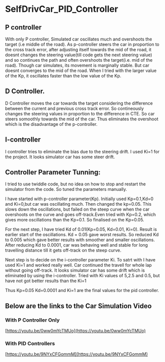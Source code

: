 # SelfDrivCar_PID_Controller

## P controller

With only P controller, Simulated car oscillates much and overshoots the target (i.e middle of the road). As p-controller steers the car in proportion to the cross track error, after adjusting itself towards the mid of the road, it doesnt changes the steering value(till code gets the next steering value) and so continues the path and often overshoots the target(i.e. mid of the road). Though car simulates, its movement is marginally stable. But car doesnt converges to the mid of the road.
When I tried with the larger value of the Kp, it oscillates faster than the low value of the Kp.


## D Controller.

D Controller moves the car towards the target considering the difference between the current and previous cross track error. So contineously changes the steering values in proportion to the difference in CTE. So car steers somoothly towards the mid of the car. Thus eliminates the overshoot which is the disadvantage of the p-controller.


## I-controller

I controller tries to eliminate the bias due to the steering drift. I used Ki=1 for the project. It looks simulator car has some steer drift.

## Controller Parameter Tunning:

I tried to use twiddle code, but no idea on how to stop and restart the simulator from the code. So tuned the parameters manually.

I have started with p-controller parameter(Kp). Initially used Kp=0.1,Kd=0 and Ki=0,but car was oscillating much. Then changed the kp=0.05. This slows down the oscillations, but failed on the steep curve when the car overshoots on the curve and goes off-track.Even tried with Kp=0.2, which gives more oscillations than the Kp=0.1. So finalised on the Kp=0.05.

For the next step, I have tried Kd of 0.01(Kp=0.05, Kd=0.01, Ki=0). Result is earlier start of the oscillations. Kd = 0.05 gave worst results. So reduced Kd to 0.005 which gave better results with smoother and smaller oscillations. After reducing Kd to 0.0001, car was behaving well and stable for long travelling distance till it gets off-track on the steep curve. 

Next step is to decide on the i-controller parameter Ki. To satrt with I have used Ki=1 and worked really well. Car continued the travell for whole lap without going off-track. It looks simulator car has some drift which is eliminated by using the i-controller. Tried with Ki values of 5,2.5 and 0.5, but have not got better results than the Ki=1

Thus Kp=0.05 Kd=0.0001 and Ki=1 are the final values for the pid controller.

## Below are the links to the Car Simulation Video
### With P Controller Only
[https://youtu.be/0ww0mYcTMUo](https://youtu.be/0ww0mYcTMUo)
### With PID Controllers
[https://youtu.be/9NYxCFGommM](https://youtu.be/9NYxCFGommM)



